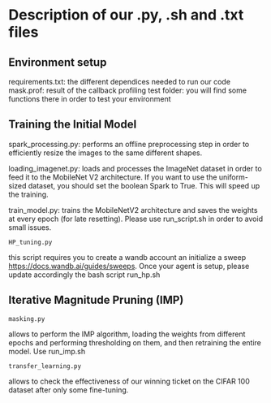 # Description of our .py, .sh and .txt files

## Environment setup 

requirements.txt: the different dependices needed to run our code
mask.prof: result of the callback profiling
test folder: you will find some functions there in order to test your environment

## Training the Initial Model

spark_processing.py: performs an offline preprocessing step in order to efficiently resize the images to the same different shapes.

loading_imagenet.py: loads and processes the ImageNet dataset in order to feed it to the MobileNet V2 architecture. If you want to use the uniform-sized dataset, you should set the boolean Spark to True. This will speed up the training. 

train_model.py: trains the MobileNetV2 architecture and saves the weights at every epoch (for late resetting). Please use run_script.sh in order to avoid small issues. 
```
HP_tuning.py
```
this script requires you to create a wandb account an initialize a sweep https://docs.wandb.ai/guides/sweeps. Once your agent is setup, please update accordingly the bash script run_hp.sh

## Iterative Magnitude Pruning (IMP)
```
masking.py
```
allows to perform the IMP algorithm, loading the weights from different epochs and performing thresholding on them, and then retraining the entire model. Use run_imp.sh

```
transfer_learning.py
```
allows to check the effectiveness of our winning ticket on the CIFAR 100 dataset after only some fine-tuning. 



